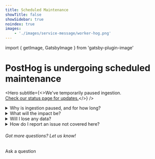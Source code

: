 ```yaml
---
title: Scheduled Maintenance
showTitle: false
showSidebar: true
noindex: true
images:
    - './images/service-message/worker-hog.png'
---
```


import { getImage, GatsbyImage } from 'gatsby-plugin-image'


<div className="block mb-8 mx-auto" style={{ maxWidth: '370px' }}>
  <GatsbyImage image={getImage(props.images[0])} alt="Worker hog" placeholder="none" />
</div>

<h1 className="text-center px-2 md:px-8 text-3xl md:text-5xl xl:text-6xl relative z-20">
  PostHog is undergoing <span className="text-red">scheduled</span> maintenance
</h1>

<Hero
    subtitle={<>We've temporarily paused ingestion.<br/><a href="https://status.posthog.com/">Check our status page for updates.</a></>}
/>

<details>
  <summary>Why is ingestion paused, and for how long?</summary>
  <p>
    We're migrating the Postgres database for our US cloud to make PostHog faster, and more scalable. We can't migrate the database efficiently while it's in use, so we've temporarily paused ingestion. This is a planned event and is not related to an incident or outage.

    We started work at 11:00 UTC, April 28 and expect it to take up to four hours. If it takes longer, we'll keep this page updated with the latest information. We'll remove the in-app banner once work is finished.
</p>
</details>

<details>
<summary>What will the impact be?</summary>
  <p>
    This work will only impact users on our US Cloud, regardless of where they are in the world. Self-hosted and EU Cloud users are unaffected.

    You'll still be able to log in and use PostHog to analyze historic data as normal, but no new data will be ingested to PostHog while this maintenance is underway. Instead, we'll store data and ingest it as normal once the work is complete. Events will be delayed, but not lost.

    Feature flags and experiments will function as expected for your users, but you won't be able to make changes to them until the maintenance is complete.
</p>
</details>

<details>
<summary>Will I lose any data?</summary>
  <p>
    No. No events or data will be lost. Instead, data will be delayed during the maintenance period and become accessible once the work is complete.
</p>
</details>

<details>
  <summary>How do I report an issue not covered here?</summary>
  <p>
    If you're seeing a bug or other unexpected behaviour, you can <a href="http://app.posthog.com/home#supportModal" target="_blank">report it in the app</a>. Alternatively, you can <a href="/questions" target="_blank">ask us a question via the community forum</a>.

    If you suspect an outage or incident affecting PostHog services, we recommend checking [our status page](https://status.posthog.com/) before reporting.
</p>
</details>

<div className="centered py-5">
<h6>Got more questions? Let us know!</h6>
<CallToAction type="primary" width="84" to="/questions">
    Ask a question
</CallToAction>
</div>

